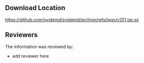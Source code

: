 ## Download Location

https://github.com/systemd/systemd/archive/refs/tags/v251.tar.gz

## Reviewers

The information was reviewed by:

* add reviewer here